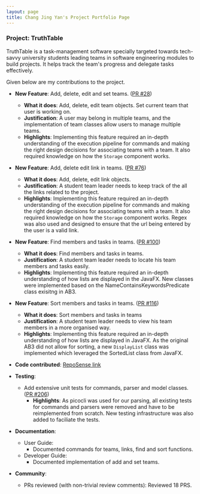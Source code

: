 ```yaml
---
layout: page
title: Chang Jing Yan's Project Portfolio Page
---
```


### Project: TruthTable

TruthTable is a task-management software specially targeted towards tech-savvy university students leading teams in
software engineering modules to build projects. It helps track the team's progress and delegate tasks effectively.

Given below are my contributions to the project.

* **New Feature**: Add, delete, edit and set teams. ([PR #28](https://github.com/AY2223S1-CS2103T-W13-4/tp/pull/28))
   * **What it does**: Add, delete, edit team objects. Set current team that user is working on. 
   * **Justification**: A user may belong in multiple teams, and the implementation of team classes allow users to manage multiple teams.
   * **Highlights**: Implementing this feature required an in-depth understanding of the execution pipeline for commands and making the right design decisions for associating teams with a team. It also required knowledge on how the `Storage` component works.


* **New Feature**: Add, delete edit link in teams. ([PR #76](https://github.com/AY2223S1-CS2103T-W13-4/tp/pull/76)) 
  * **What it does**: Add, delete, edit link objects.
  * **Justification**: A student team leader needs to keep track of the all the links related to the project.
  * **Highlights**: Implementing this feature required an in-depth understanding of the execution pipeline for commands and making the right design decisions for associating teams with a team. It also required knowledge on how the `Storage` component works. Regex was also used and designed to ensure that the url being entered by the user is a valid link.


* **New Feature**: Find members and tasks in teams. ([PR #100](https://github.com/AY2223S1-CS2103T-W13-4/tp/pull/100))
  * **What it does**: Find members and tasks in teams.
  * **Justification**: A student team leader needs to locate his team members and tasks easily.
  * **Highlights**: Implementing this feature required an in-depth understanding of how lists are displayed in the JavaFX. New classes were implemented based on the NameContainsKeywordsPredicate class exisitng in AB3.


* **New Feature**: Sort members and tasks in teams. ([PR #116](https://github.com/AY2223S1-CS2103T-W13-4/tp/pull/116))
  * **What it does**: Sort members and tasks in teams
  * **Justification**: A student team leader needs to view his team members in a more organised way.
  * **Highlights**: Implementing this feature required an in-depth understanding of how lists are displayed in JavaFX. As the original AB3 did not allow for sorting, a new `DisplayList` class was implemented which leveraged the SortedList class from JavaFX.


* **Code contributed**: [RepoSense link](https://nus-cs2103-ay2223s1.github.io/tp-dashboard/?search=&sort=groupTitle&sortWithin=title&timeframe=commit&mergegroup=&groupSelect=groupByRepos&breakdown=true&checkedFileTypes=docs~functional-code~test-code~other&since=2022-09-16&tabOpen=true&tabType=authorship&tabAuthor=changjy44&tabRepo=AY2223S1-CS2103T-W13-4%2Ftp%5Bmaster%5D&authorshipIsMergeGroup=false&authorshipFileTypes=docs~functional-code~test-code&authorshipIsBinaryFileTypeChecked=false&authorshipIsIgnoredFilesChecked=false)


* **Testing**:
  * Add extensive unit tests for commands, parser and model classes. ([PR #206](https://github.com/AY2223S1-CS2103T-W13-4/tp/pull/206))
    * **Highlights**: As picocli was used for our parsing, all existing tests for commands and parsers were removed and have to be reimplemented from scratch. New testing infrastructure was also added to faciliate the tests.


* **Documentation**:
    * User Guide:
        * Documented commands for teams, links, find and sort functions. 
    * Developer Guide:
        * Documented implementation of add and set teams.


* **Community**:
    * PRs reviewed (with non-trivial review comments): Reviewed 18 PRS.

